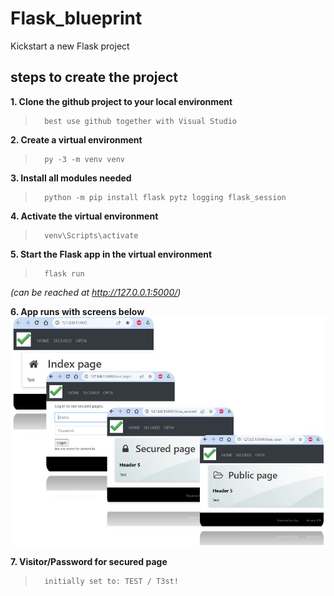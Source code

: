 # Flask_blueprint
Kickstart a new Flask project

## steps to create the project
**1. Clone the github project to your local environment**
>       best use github together with Visual Studio
**2. Create a virtual environment**
>       py -3 -m venv venv
**3. Install all modules needed**
>       python -m pip install flask pytz logging flask_session
**4. Activate the virtual environment**
>       venv\Scripts\activate
**5. Start the Flask app in the virtual environment**
>       flask run 
*(can be reached at http://127.0.0.1:5000/)*

**6. App runs with screens below**
![screens](static/images.JPG)   

**7. Visitor/Password for secured page**
>       initially set to: TEST / T3st!
